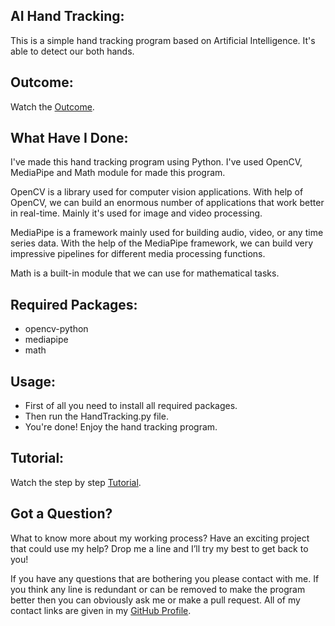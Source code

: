 ## AI Hand Tracking:
This is a simple hand tracking program based on Artificial Intelligence. It's able to detect our both hands.


## Outcome:
Watch the <a href="#">Outcome</a>.


## What Have I Done:
I've made this hand tracking program using Python. I've used OpenCV, MediaPipe and Math module for made this program.

OpenCV is a library used for computer vision applications. With help of OpenCV, we can build an enormous number of applications that work better in real-time. Mainly it's used for image and video processing.

MediaPipe is a framework mainly used for building audio, video, or any time series data. With the help of the MediaPipe framework, we can build very impressive pipelines for different media processing functions.

Math is a built-in module that we can use for mathematical tasks.


## Required Packages:
- opencv-python
- mediapipe
- math


## Usage:
- First of all you need to install all required packages. 
- Then run the HandTracking.py file.
- You're done! Enjoy the hand tracking program.


## Tutorial:
Watch the step by step <a href="#">Tutorial</a>.


## Got a Question?
What to know more about my working process? Have an exciting project that could use my help? Drop me a line and I’ll try my best to get back to you!

If you have any questions that are bothering you please contact with me. If you think any line is redundant or can be removed to make the program better then you can obviously ask me or make a pull request. All of my contact links are given in my <a href="https://github.com/mdrakibulislam-zero/"> GitHub Profile</a>.
